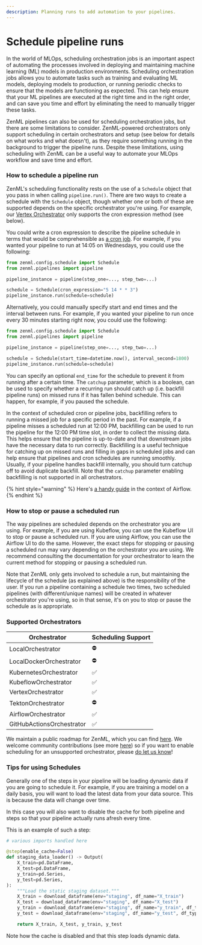 ```yaml
---
description: Planning runs to add automation to your pipelines.
---
```


# Schedule pipeline runs

In the world of MLOps, scheduling orchestration jobs is an important aspect of automating the processes involved in deploying and maintaining machine learning (ML) models in production environments. Scheduling orchestration jobs allows you to automate tasks such as training and evaluating ML models, deploying models to production, or running periodic checks to ensure that the models are functioning as expected. This can help ensure that your ML pipelines are executed at the right time and in the right order, and can save you time and effort by eliminating the need to manually trigger these tasks.

ZenML pipelines can also be used for scheduling orchestration jobs, but there are some limitations to consider. ZenML-powered orchestrators only support scheduling in certain orchestrators and setup (see below for details on what works and what doesn't), as they require something running in the background to trigger the pipeline runs. Despite these limitations, using scheduling with ZenML can be a useful way to automate your MLOps workflow and save time and effort.

### How to schedule a pipeline run

ZenML's scheduling functionality rests on the use of a `Schedule` object that you pass in when calling `pipeline.run()`. There are two ways to create a schedule with the `Schedule` object, though whether one or both of these are supported depends on the specific orchestrator you're using. For example, our [Vertex Orchestrator](broken-reference) only supports the cron expression method (see below).

You could write a cron expression to describe the pipeline schedule in terms that would be comprehensible as [a cron job](https://en.wikipedia.org/wiki/Cron). For example, if you wanted your pipeline to run at 14:05 on Wednesdays, you could use the following:

```python
from zenml.config.schedule import Schedule
from zenml.pipelines import pipeline

pipeline_instance = pipeline(step_one=..., step_two=...)

schedule = Schedule(cron_expression="5 14 * * 3")
pipeline_instance.run(schedule=schedule)
```

Alternatively, you could manually specify start and end times and the interval between runs. For example, if you wanted your pipeline to run once every 30 minutes starting right now, you could use the following:

```python
from zenml.config.schedule import Schedule
from zenml.pipelines import pipeline

pipeline_instance = pipeline(step_one=..., step_two=...)

schedule = Schedule(start_time=datetime.now(), interval_second=1800)
pipeline_instance.run(schedule=schedule)
```

You can specify an optional `end_time` for the schedule to prevent it from running after a certain time. The `catchup` parameter, which is a boolean, can be used to specify whether a recurring run should catch up (i.e. backfill pipeline runs) on missed runs if it has fallen behind schedule. This can happen, for example, if you paused the schedule.

In the context of scheduled cron or pipeline jobs, backfilling refers to running a missed job for a specific period in the past. For example, if a pipeline misses a scheduled run at 12:00 PM, backfilling can be used to run the pipeline for the 12:00 PM time slot, in order to collect the missing data. This helps ensure that the pipeline is up-to-date and that downstream jobs have the necessary data to run correctly. Backfilling is a useful technique for catching up on missed runs and filling in gaps in scheduled jobs and can help ensure that pipelines and cron schedules are running smoothly. Usually, if your pipeline handles backfill internally, you should turn catchup off to avoid duplicate backfill. Note that the `catchup` parameter enabling backfilling is not supported in all orchestrators.

{% hint style="warning" %}
Here's [a handy guide](https://medium.com/nerd-for-tech/airflow-catchup-backfill-demystified-355def1b6f92) in the context of Airflow.
{% endhint %}

### How to stop or pause a scheduled run

The way pipelines are scheduled depends on the orchestrator you are using. For example, if you are using Kubeflow, you can use the Kubeflow UI to stop or pause a scheduled run. If you are using Airflow, you can use the Airflow UI to do the same. However, the exact steps for stopping or pausing a scheduled run may vary depending on the orchestrator you are using. We recommend consulting the documentation for your orchestrator to learn the current method for stopping or pausing a scheduled run.

Note that ZenML only gets involved to schedule a run, but maintaining the lifecycle of the schedule (as explained above) is the responsibility of the user. If you run a pipeline containing a schedule two times, two scheduled pipelines (with different/unique names) will be created in whatever orchestrator you're using, so in that sense, it's on you to stop or pause the schedule as is appropriate.

### Supported Orchestrators

| Orchestrator              | Scheduling Support |
| ------------------------- | ------------------ |
| LocalOrchestrator         | ⛔️                 |
| LocalDockerOrchestrator   | ⛔️                 |
| KubernetesOrchestrator    | ✅                  |
| KubeflowOrchestrator      | ✅                  |
| VertexOrchestrator        | ✅                  |
| TektonOrchestrator        | ⛔️                 |
| AirflowOrchestrator       | ✅                  |
| GitHubActionsOrchestrator | ✅                  |

We maintain a public roadmap for ZenML, which you can find [here](https://zenml.io/roadmap). We welcome community contributions (see more [here](https://github.com/zenml-io/zenml/blob/main/CONTRIBUTING.md)) so if you want to enable scheduling for an unsupported orchestrator, please [do let us know](https://zenml.io/slack-invite)!

### Tips for using Schedules

Generally one of the steps in your pipeline will be loading dynamic data if you are going to schedule it. For example, if you are training a model on a daily basis, you will want to load the latest data from your data source. This is because the data will change over time.

In this case you will also want to disable the cache for both pipeline and steps so that your pipeline actually runs afresh every time.

This is an example of such a step:

```python
# various imports handled here

@step(enable_cache=False)
def staging_data_loader() -> Output(
    X_train=pd.DataFrame,
    X_test=pd.DataFrame,
    y_train=pd.Series,
    y_test=pd.Series,
):
    """Load the static staging dataset."""
    X_train = download_dataframe(env="staging", df_name="X_train")
    X_test = download_dataframe(env="staging", df_name="X_test")
    y_train = download_dataframe(env="staging", df_name="y_train", df_type="series")
    y_test = download_dataframe(env="staging", df_name="y_test", df_type="series")

    return X_train, X_test, y_train, y_test
```

Note how the cache is disabled and that this step loads dynamic data.

